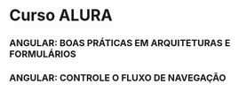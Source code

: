 # Curso ALURA
### ANGULAR: BOAS PRÁTICAS EM ARQUITETURAS E FORMULÁRIOS
### ANGULAR: CONTROLE O FLUXO DE NAVEGAÇÃO
